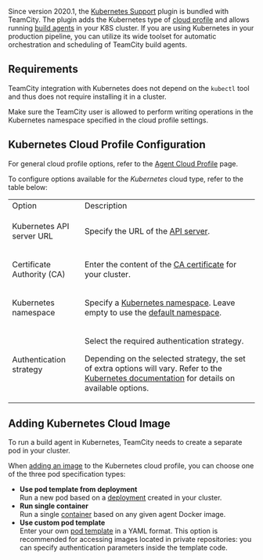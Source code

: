 [//]: # (title: Setting Up TeamCity for Kubernetes)
[//]: # (auxiliary-id: Setting Up TeamCity for Kubernetes)

Since version 2020.1, the [Kubernetes Support](https://plugins.jetbrains.com/plugin/9818-kubernetes-support) plugin is bundled with TeamCity. The plugin adds the Kubernetes type of [cloud profile](agent-cloud-profile.md) and allows running [build agents](build-agent.md) in your K8S cluster. If you are using Kubernetes in your production pipeline, you can utilize its wide toolset for automatic orchestration and scheduling of TeamCity build agents.

## Requirements

TeamCity integration with Kubernetes does not depend on the `kubectl` tool and thus does not require installing it in a cluster.

Make sure the TeamCity user is allowed to perform writing operations in the Kubernetes namespace specified in the cloud profile settings.

## Kubernetes Cloud Profile Configuration

For general cloud profile options, refer to the [Agent Cloud Profile](agent-cloud-profile.md#Specifying+Profile+Settings) page.

To configure options available for the _Kubernetes_ cloud type, refer to the table below:

<table>

<tr>

<td>Option</td>
<td>Description</td>

</tr>

<tr>

<td>

Kubernetes API server URL

</td>
<td>

Specify the URL of the [API server](https://kubernetes.io/docs/concepts/overview/components/#kube-apiserver).

</td>

</tr>

<tr>

<td>

Certificate Authority (CA)

</td>
<td>

Enter the content of the [CA certificate](https://kubernetes.io/docs/concepts/cluster-administration/certificates/) for your cluster.

</td>

</tr>

<tr>

<td>

Kubernetes namespace

</td>
<td>

Specify a [Kubernetes namespace](https://kubernetes.io/docs/concepts/overview/working-with-objects/namespaces/). Leave empty to use the [default namespace](https://kubernetes.io/docs/concepts/overview/working-with-objects/namespaces/#viewing-namespaces).

</td>

</tr>

<tr>

<td>

Authentication strategy

</td>
<td>

Select the required authentication strategy.

Depending on the selected strategy, the set of extra options will vary. Refer to the [Kubernetes documentation](https://kubernetes.io/docs/reference/access-authn-authz/authentication/#authentication-strategies) for details on available options.

</td>

</tr>

</table>

## Adding Kubernetes Cloud Image

To run a build agent in Kubernetes, TeamCity needs to create a separate pod in your cluster.

When [adding an image](agent-cloud-profile.md#Adding+Agent+Image) to the Kubernetes cloud profile, you can choose one of the three pod specification types:

* __Use pod template from deployment__   
Run a new pod based on a [deployment](https://kubernetes.io/docs/concepts/workloads/controllers/deployment/) created in your cluster.
* __Run single container__   
Run a single [container](https://kubernetes.io/docs/concepts/containers/overview/) based on any given agent Docker image.
* __Use custom pod template__   
Enter your own [pod template](https://kubernetes.io/docs/concepts/workloads/pods/pod-overview/#pod-templates) in a YAML format. This option is recommended for accessing images located in private repositories: you can specify authentication parameters inside the template code.